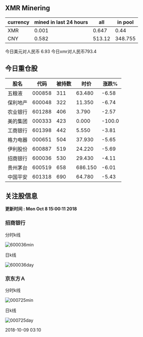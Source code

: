 ## XMR Minering

|currency|mined in last 24 hours|all|in pool|
|---|---|---|---|
|XMR|0.001|0.647|0.44|
|CNY|0.582|513.12|348.755|

今日美元对人民币 6.93	今日xmr对人民币793.4


## 今日重仓股 

|股名|代码|被持数|时价|涨跌%|
|---|---|---|---|---|
|五粮液|000858|311|63.480|-6.58|
|保利地产|600048|322|11.350|-6.74|
|农业银行|601288|406|3.790|-2.57|
|美的集团|000333|423|0.000|-100.0|
|工商银行|601398|442|5.550|-3.81|
|格力电器|000651|504|37.930|-5.65|
|伊利股份|600887|519|24.220|-5.69|
|招商银行|600036|530|29.430|-4.11|
|贵州茅台|600519|658|686.150|-6.01|
|中国平安|601318|690|64.780|-5.43|

## 关注股信息
**更新时间 : Mon Oct  8 15:00:11 2018**
### 招商银行 
分时k线

![600036min](http://image.sinajs.cn/newchart/min/n/sh600036.gif)

日k线

![600036day](http://image.sinajs.cn/newchart/daily/n/sh600036.gif)

### 京东方Ａ 
分时k线

![000725min](http://image.sinajs.cn/newchart/min/n/sz000725.gif)

日k线

![000725day](http://image.sinajs.cn/newchart/daily/n/sz000725.gif)

2018-10-09 03:10